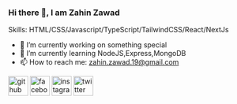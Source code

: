 ### Hi there 👋, I am Zahin Zawad

Skills: HTML/CSS/Javascript/TypeScript/TailwindCSS/React/NextJs

- 🔭 I’m currently working on something special 
- 🌱 I’m currently learning NodeJS,Express,MongoDB
- 📫 How to reach me: zahin.zawad.19@gmail.com 


[<img src='https://cdn.jsdelivr.net/npm/simple-icons@3.0.1/icons/github.svg' alt='github' height='40' target="_blank">](https://github.com/zahin-zawad)  [<img src='https://cdn.jsdelivr.net/npm/simple-icons@3.0.1/icons/facebook.svg' alt='facebook' height='40' target="_blank">](https://www.facebook.com/zahin.zawad.19)  [<img src='https://cdn.jsdelivr.net/npm/simple-icons@3.0.1/icons/instagram.svg' alt='instagram' height='40' target="_blank">](https://www.instagram.com/zahin.zawad/)  [<img src='https://cdn.jsdelivr.net/npm/simple-icons@3.0.1/icons/twitter.svg' alt='twitter' height='40' target="_blank">](https://twitter.com/zahin__zawad)  
